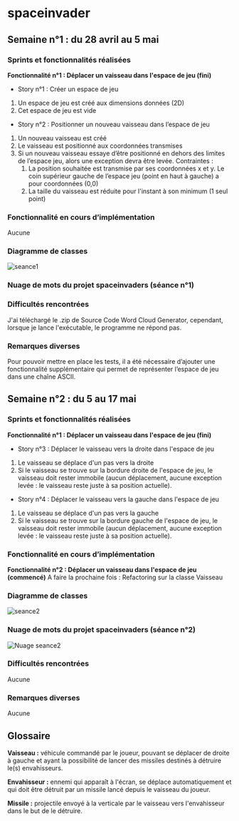 # spaceinvader

## Semaine n°1 : du 28 avril au 5 mai

### Sprints et fonctionnalités réalisées

**Fonctionnalité n°1 : Déplacer un vaisseau dans l'espace de jeu (fini)**
- Story n°1 : Créer un espace de jeu
1. Un espace de jeu est créé aux dimensions données (2D) 
2. Cet espace de jeu est vide

- Story n°2 : Positionner un nouveau vaisseau dans l’espace de jeu
1. Un nouveau vaisseau est créé 
2. Le vaisseau est positionné aux coordonnées transmises 
3. Si un nouveau vaisseau essaye d’être positionné en dehors des limites de l’espace jeu, alors une exception devra être levée. 
Contraintes : 
    1. La position souhaitée est transmise par ses coordonnées x et y. Le coin supérieur gauche de l’espace jeu (point en haut à gauche) a pour coordonnées (0,0) 
    2. La taille du vaisseau est réduite pour l'instant à son minimum (1 seul point)


### Fonctionnalité en cours d’implémentation 

Aucune

### Diagramme de classes

![seance1](https://user-images.githubusercontent.com/75761047/117060332-143cff80-ad21-11eb-8d45-bfafbe28df01.gif)

### Nuage de mots du projet spaceinvaders (séance n°1)



### Difficultés rencontrées

J'ai téléchargé le .zip de Source Code Word Cloud Generator, cependant, lorsque je lance l'exécutable, le programme ne répond pas.

### Remarques diverses
Pour pouvoir mettre en place les tests, il a été nécessaire d’ajouter une fonctionnalité supplémentaire qui permet de représenter l’espace de jeu dans une chaîne ASCII.


## Semaine n°2 : du 5 au 17 mai

### Sprints et fonctionnalités réalisées

**Fonctionnalité n°1 : Déplacer un vaisseau dans l'espace de jeu (fini)**
- Story n°3 : Déplacer le vaisseau vers la droite dans l'espace de jeu
1. Le vaisseau se déplace d'un pas vers la droite 
2. Si le vaisseau se trouve sur la bordure droite de l'espace de jeu, le vaisseau doit rester immobile (aucun déplacement, aucune exception levée : le vaisseau reste juste à sa position actuelle).

- Story n°4 : Déplacer le vaisseau vers la gauche dans l'espace de jeu
1. Le vaisseau se déplace d'un pas vers la gauche 
2. Si le vaisseau se trouve sur la bordure gauche de l'espace de jeu, le vaisseau doit rester immobile (aucun déplacement, aucune exception levée : le vaisseau reste juste à sa position actuelle).

### Fonctionnalité en cours d’implémentation 
**Fonctionnalité n°2 : Déplacer un vaisseau dans l'espace de jeu (commencé)**
A faire la prochaine fois : Refactoring sur la classe Vaisseau 

### Diagramme de classes

![seance2](https://user-images.githubusercontent.com/75761047/118392759-7e1baa00-b63b-11eb-8fd5-2033bd1a4472.gif)

### Nuage de mots du projet spaceinvaders (séance n°2)

![Nuage seance2](https://user-images.githubusercontent.com/75761047/118392754-73611500-b63b-11eb-82fe-9663c5d02f04.png)

### Difficultés rencontrées
Aucune

### Remarques diverses
Aucune


## Glossaire
**Vaisseau :** véhicule commandé par le joueur, pouvant se déplacer de droite à gauche et ayant la possibilité de lancer des missiles destinés à détruire le(s) envahisseurs.

**Envahisseur :** ennemi qui apparaît à l'écran, se déplace automatiquement et qui doit être détruit par un missile lancé depuis le vaisseau du joueur.

**Missile :** projectile envoyé à la verticale par le vaisseau vers l'envahisseur dans le but de le détruire.
